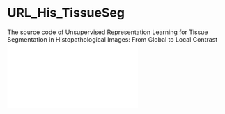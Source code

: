 # URL_His_TissueSeg
The source code of Unsupervised Representation Learning for Tissue Segmentation in Histopathological Images: From Global to Local Contrast
![URL_TS](./Tasks_Intro.pdf)
